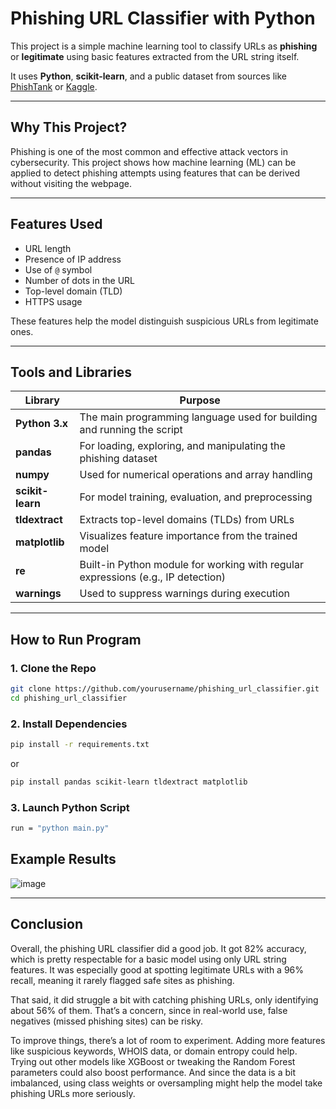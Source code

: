 # Phishing URL Classifier with Python

This project is a simple machine learning tool to classify URLs as **phishing** or **legitimate** using basic features extracted from the URL string itself.

It uses **Python**, **scikit-learn**, and a public dataset from sources like [PhishTank](https://www.phishtank.com/) or [Kaggle](https://www.kaggle.com/datasets/taruntiwarihp/phishing-site-urls?resource=download).

---

## Why This Project?

Phishing is one of the most common and effective attack vectors in cybersecurity. This project shows how machine learning (ML) can be applied to detect phishing attempts using features that can be derived without visiting the webpage.

---

## Features Used

- URL length
- Presence of IP address
- Use of `@` symbol
- Number of dots in the URL
- Top-level domain (TLD)
- HTTPS usage

These features help the model distinguish suspicious URLs from legitimate ones.

---

## Tools and Libraries

| Library          | Purpose                                                                          |
| ---------------- | -------------------------------------------------------------------------------- |
| **Python 3.x**   | The main programming language used for building and running the script           |
| **pandas**       | For loading, exploring, and manipulating the phishing dataset                    |
| **numpy**        | Used for numerical operations and array handling                                 |
| **scikit-learn** | For model training, evaluation, and preprocessing                                |
| **tldextract**   | Extracts top-level domains (TLDs) from URLs                                      |
| **matplotlib**   | Visualizes feature importance from the trained model                             |
| **re**           | Built-in Python module for working with regular expressions (e.g., IP detection) |
| **warnings**     | Used to suppress warnings during execution                                       |


---
## How to Run Program

### 1. Clone the Repo
```bash
git clone https://github.com/yourusername/phishing_url_classifier.git
cd phishing_url_classifier
```

### 2. Install Dependencies
```bash
pip install -r requirements.txt
```
or

```bash
pip install pandas scikit-learn tldextract matplotlib
```

### 3. Launch Python Script
```bash
run = "python main.py"
```
## Example Results
![image](https://github.com/user-attachments/assets/b2d8cbad-9d61-4a8b-8ba6-31be1b7cf5d4)

---
## Conclusion

Overall, the phishing URL classifier did a good job. It got 82% accuracy, which is pretty respectable for a basic model using only URL string features. It was especially good at spotting legitimate URLs with a 96% recall, meaning it rarely flagged safe sites as phishing.

That said, it did struggle a bit with catching phishing URLs, only identifying about 56% of them. That’s a concern, since in real-world use, false negatives (missed phishing sites) can be risky.

To improve things, there’s a lot of room to experiment. Adding more features like suspicious keywords, WHOIS data, or domain entropy could help. Trying out other models like XGBoost or tweaking the Random Forest parameters could also boost performance. And since the data is a bit imbalanced, using class weights or oversampling might help the model take phishing URLs more seriously.
